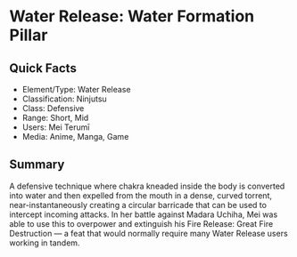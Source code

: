 # Water Release: Water Formation Pillar

## Quick Facts
- Element/Type: Water Release
- Classification: Ninjutsu
- Class: Defensive
- Range: Short, Mid
- Users: Mei Terumī
- Media: Anime, Manga, Game

## Summary
A defensive technique where chakra kneaded inside the body is converted into water and then expelled from the mouth in a dense, curved torrent, near-instantaneously creating a circular barricade that can be used to intercept incoming attacks. In her battle against Madara Uchiha, Mei was able to use this to overpower and extinguish his Fire Release: Great Fire Destruction — a feat that would normally require many Water Release users working in tandem.
